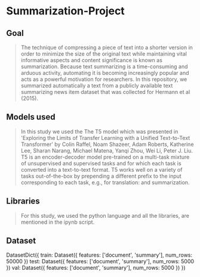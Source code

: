 # Summarization-Project

## Goal

> The technique of compressing a piece of text into a shorter version in order to minimize the size of the original text while maintaining vital informative aspects and content significance is known as summarization.
Because text summarizing is a time-consuming and arduous activity, automating it is becoming increasingly popular and acts as a powerful motivation for researchers.
In this repository, we summarized automatically a text from a publicly available text summarizing news item dataset that was collected for Hermann et al (2015). 

## Models used

> In this study we used the The T5 model which was presented in 'Exploring the Limits of Transfer Learning with a Unified Text-to-Text Transformer' by Colin Raffel, Noam Shazeer, Adam Roberts, Katherine Lee, Sharan Narang, Michael Matena, Yanqi Zhou, Wei Li, Peter J. Liu.
T5 is an encoder-decoder model pre-trained on a multi-task mixture of unsupervised and supervised tasks and for which each task is converted into a text-to-text format. T5 works well on a variety of tasks out-of-the-box by prepending a different prefix to the input corresponding to each task, e.g., for translation: and summarization.

## Libraries

> For this study, we used the python language and all the libraries, are mentioned in the ipynb script.

## Dataset 

DatasetDict({
    train: Dataset({
        features: ['document', 'summary'],
        num_rows: 50000
    })
    test: Dataset({
        features: ['document', 'summary'],
        num_rows: 5000
    })
    val: Dataset({
        features: ['document', 'summary'],
        num_rows: 5000
    })
})

